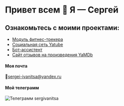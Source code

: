 # Привет всем 👋 Я — Сергей

## Ознакомьтесь с моими проектами:
* [Модуль фитнес-трекера](https://github.com/sergeiivanitsa/hw_python_oop)
* [Социальная сеть Yatube](https://github.com/sergeiivanitsa/yatube_project)
* [Бот-ассистент](https://github.com/sergeiivanitsa/homework_bot)
* [Сайт отзывов на произведения YaMDb](https://github.com/sergeiivanitsa/api_yamdb)

#### Моя почта
📩sergei-ivanitsa@yandex.ru

#### Мой телеграмм
![Телеграмм](https://i.ibb.co/8jq2zQ8/telegram-icon.png "Телеграмм") sergivanitsa
